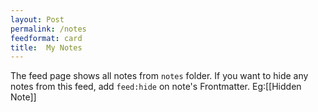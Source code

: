 ```yaml
---
layout: Post
permalink: /notes
feedformat: card
title:  My Notes
---
```


The feed page shows all notes from `notes` folder. If you want to hide any notes from this feed, add `feed:hide` on note's Frontmatter. Eg:[[Hidden Note]]